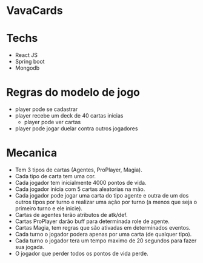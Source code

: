 # VavaCards

# Techs
- React JS
- Spring boot
- Mongodb 

# Regras do modelo de jogo
 -  player pode se cadastrar
 -  player recebe um deck de 40 cartas inicias
    - player pode ver cartas
 -  player pode jogar duelar contra outros jogadores


# Mecanica 
 - Tem 3 tipos de cartas (Agentes, ProPlayer, Magia).
 - Cada tipo de carta tem uma cor.   
 - Cada jogador tem inicialmente 4000 pontos de vida.
 - Cada jogador inicia com 5 cartas aleatorias na mão.
 - Cada jogador pode jogar uma carta do tipo agente e outra de um dos outros tipos por turno e realizar uma ação por turno (a menos que seja o primeiro turno e ele inicie).
 - Cartas de agentes terão atributos de atk/def.
 - Cartas ProPlayer darão buff para determinada role de agente.
 - Cartas Magia, tem regras que são ativadas em determinados eventos.
 - Cada turno o jogador podera apenas por uma carta (de qualquer tipo).
 - Cada turno o jogador tera um tempo maximo de 20 segundos para fazer sua jogada.
 - O jogador que perder todos os pontos de vida perde.
 
